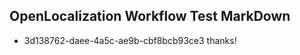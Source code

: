## OpenLocalization Workflow Test MarkDown

* 3d138762-daee-4a5c-ae9b-cbf8bcb93ce3 
thanks!



<!--HONumber=Jan16_HO4-->
